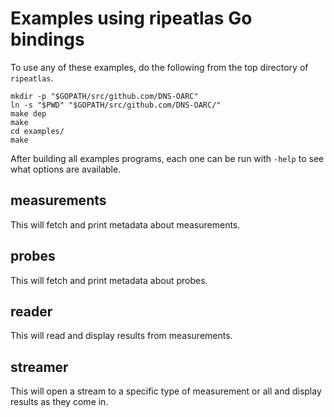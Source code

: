 # Examples using ripeatlas Go bindings

To use any of these examples, do the following from the top directory of
`ripeatlas`.

```shell
mkdir -p "$GOPATH/src/github.com/DNS-OARC"
ln -s "$PWD" "$GOPATH/src/github.com/DNS-OARC/"
make dep
make
cd examples/
make
```

After building all examples programs, each one can be run with `-help` to see
what options are available.

## measurements

This will fetch and print metadata about measurements.

## probes

This will fetch and print metadata about probes.

## reader

This will read and display results from measurements.

## streamer

This will open a stream to a specific type of measurement or all and display
results as they come in.
